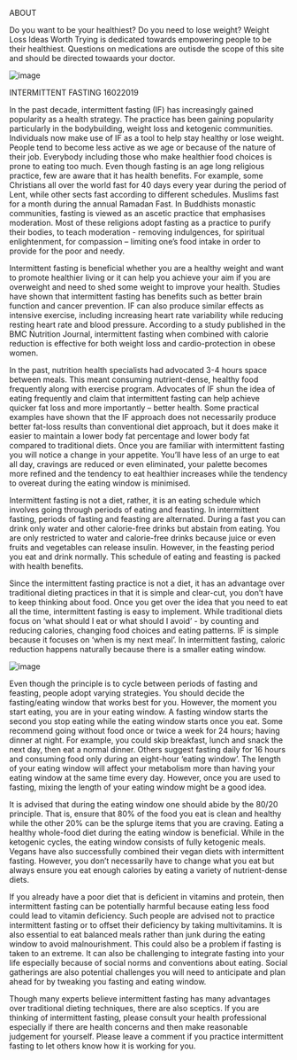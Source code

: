 ABOUT

Do you want to be your healthiest? Do you need to lose weight? Weight Loss Ideas Worth Trying is dedicated towards empowering people to be their healthiest. Questions on medications are outisde the scope of this site and should be directed towaards your doctor.

 

![image](https://user-images.githubusercontent.com/47641561/52905459-bb194c00-323a-11e9-9c23-933caa5b2143.png)









INTERMITTENT FASTING 16022019

In the past decade, intermittent fasting (IF) has increasingly gained popularity as a health strategy. The practice has been gaining popularity particularly in the bodybuilding, weight loss and ketogenic communities. Individuals now make use of IF as a tool to help stay healthy or lose weight. People tend to become less active as we age or because of the nature of their job. Everybody including those who make healthier food choices is prone to eating too much. Even though fasting is an age long religious practice, few are aware that it has health benefits. For example, some Christians all over the world fast for 40 days every year during the period of Lent, while other sects fast according to different schedules. Muslims fast for a month during the annual Ramadan Fast. In Buddhists monastic communities, fasting is viewed as an ascetic practice that emphasises moderation. Most of these religions adopt fasting as a practice to purify their bodies, to teach moderation - removing indulgences, for spiritual enlightenment, for compassion – limiting one’s food intake in order to provide for the poor and needy.



Intermittent fasting is beneficial whether you are a healthy weight and want to promote healthier living or it can help you achieve your aim if you are overweight and need to shed some weight to improve your health. Studies have shown that intermittent fasting has benefits such as better brain function and cancer prevention. IF can also produce similar effects as intensive exercise, including increasing heart rate variability while reducing resting heart rate and blood pressure. According to a study published in the BMC Nutrition Journal, intermittent fasting when combined with calorie reduction is effective for both weight loss and cardio-protection in obese women.



In the past, nutrition health specialists had advocated 3-4 hours space between meals. This meant consuming nutrient-dense, healthy food frequently along with exercise program. Advocates of IF shun the idea of eating frequently and claim that intermittent fasting can help achieve quicker fat loss and more importantly – better health. Some practical examples have shown that the IF approach does not necessarily produce better fat-loss results than conventional diet approach, but it does make it easier to maintain a lower body fat percentage and lower body fat compared to traditional diets. Once you are familiar with intermittent fasting you will notice a change in your appetite. You’ll have less of an urge to eat all day, cravings are reduced or even eliminated, your palette becomes more refined and the tendency to eat healthier increases while the tendency to overeat during the eating window is minimised.

Intermittent fasting is not a diet, rather, it is an eating schedule which involves going through periods of eating and feasting. In intermittent fasting, periods of fasting and feasting are alternated. During a fast you can drink only water and other calorie-free drinks but abstain from eating. You are only restricted to water and calorie-free drinks because juice or even fruits and vegetables can release insulin. However, in the feasting period you eat and drink normally. This schedule of eating and feasting is packed with health benefits.



Since the intermittent fasting practice is not a diet, it has an advantage over traditional dieting practices in that it is simple and clear-cut, you don’t have to keep thinking about food. Once you get over the idea that you need to eat all the time, intermittent fasting is easy to implement. While traditional diets focus on ‘what should I eat or what should I avoid’ - by counting and reducing calories, changing food choices and eating patterns. IF is simple because it focuses on ‘when is my next meal’. In intermittent fasting, caloric reduction happens naturally because there is a smaller eating window.

![image](https://user-images.githubusercontent.com/47641561/52904866-214da100-3232-11e9-9050-f8db8494c833.png)

Even though the principle is to cycle between periods of fasting and feasting, people adopt varying strategies. You should decide the fasting/eating window that works best for you. However, the moment you start eating, you are in your eating window. A fasting window starts the second you stop eating while the eating window starts once you eat. Some recommend going without food once or twice a week for 24 hours; having dinner at night. For example, you could skip breakfast, lunch and snack the next day, then eat a normal dinner. Others suggest fasting daily for 16 hours and consuming food only during an eight-hour ‘eating window’. The length of your eating window will affect your metabolism more than having your eating window at the same time every day. However, once you are used to fasting, mixing the length of your eating window might be a good idea.



It is advised that during the eating window one should abide by the 80/20 principle. That is, ensure that 80% of the food you eat is clean and healthy while the other 20% can be the splurge items that you are craving. Eating a healthy whole-food diet during the eating window is beneficial. While in the ketogenic cycles, the eating window consists of fully ketogenic meals. Vegans have also successfully combined their vegan diets with intermittent fasting. However, you don’t necessarily have to change what you eat but always ensure you eat enough calories by eating a variety of nutrient-dense diets.



If you already have a poor diet that is deficient in vitamins and protein, then intermittent fasting can be potentially harmful because eating less food could lead to vitamin deficiency. Such people are advised not to practice intermittent fasting or to offset their deficiency by taking multivitamins. It is also essential to eat balanced meals rather than junk during the eating window to avoid malnourishment. This could also be a problem if fasting is taken to an extreme. It can also be challenging to integrate fasting into your life especially because of social norms and conventions about eating. Social gatherings are also potential challenges you will need to anticipate and plan ahead for by tweaking you fasting and eating window.



Though many experts believe intermittent fasting has many advantages over traditional dieting techniques, there are also sceptics. If you are thinking of intermittent fasting, please consult your health professional especially if there are health concerns and then make reasonable judgement for yourself. Please leave a comment if you practice intermittent fasting to let others know how it is working for you.
